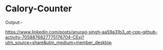 # Calory-Counter

Output:-

https://www.linkedin.com/posts/anurag-singh-aa59a31b3_qt-cpp-github-activity-7058876827775176704-CExj?utm_source=share&utm_medium=member_desktop
